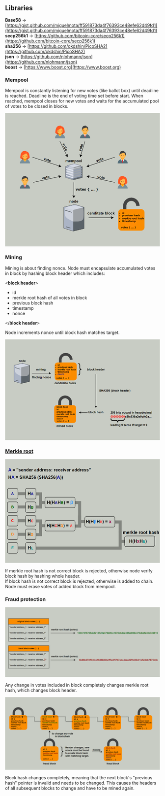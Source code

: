## Libraries
     
**Base58** → [https://gist.github.com/miguelmota/ff591873da4f76393ce48efe62d49fd1](https://gist.github.com/miguelmota/ff591873da4f76393ce48efe62d49fd1)       
**secp256k1** → [https://github.com/bitcoin-core/secp256k1](https://github.com/bitcoin-core/secp256k1)     
**sha256** → [https://github.com/okdshin/PicoSHA2](https://github.com/okdshin/PicoSHA2)   
**json** → [https://github.com/nlohmann/json](https://github.com/nlohmann/json)   
**boost** → [https://www.boost.org](https://www.boost.org)     
    

   
### Mempool
Mempool is constantly listening for new votes (like ballot box) until deadline is reached. Deadline is the end of voting time set before start. When reached, mempool closes for new votes and waits for the accumulated pool of votes to be closed in blocks.   
   
![mempool](img/mempool.PNG)   
    
### Mining
Mining is about finding nonce. Node must encapsulate accumulated votes in block by hashing block header which includes:   
    
<**block header**>   
- id
- merkle root hash of all votes in block
- previous block hash
- timestamp
- nonce

</**block header**>    
    
Node increments nonce until block hash matches target.     

    
![mining](img/mining.PNG)   
   
    
### [Merkle root](https://learnmeabitcoin.com/technical/merkle-root)   
   
![sendBlock](img/merkleRootHash.PNG)   
   
If merkle root hash is not correct block is rejected, otherwise node verify block hash by hashing whole header.    
If block hash is not correct block is rejected, otherwise is added to chain. Node must erase votes of added block from mempool.   

### Fraud protection    
   
![voteChange](img/changeOfVote.PNG)  
    
    
Any change in votes included in block completely changes merkle root hash, which changes block header.   
    
    
![fraud](img/fraud.PNG)   
    
    
Block hash changes completely, meaning that the next block's "previous hash" pointer is invalid and needs to be changed. This causes the headers of all subsequent blocks to change and have to be mined again.
